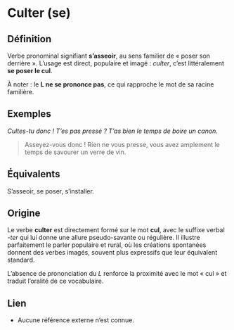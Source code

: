 # Culter (se)

## Définition

Verbe pronominal signifiant **s’asseoir**, au sens familier de « poser son derrière ». L’usage est direct, populaire et imagé : *culter*, c’est littéralement **se poser le cul**.

À noter : le **L ne se prononce pas**, ce qui rapproche le mot de sa racine familière.

## Exemples

_Cultes-tu donc ! T’es pas pressé ? T’as bien le temps de boire un canon._
> Asseyez-vous donc ! Rien ne vous presse, vous avez amplement le temps de savourer un verre de vin.

## Équivalents

S’asseoir, se poser, s’installer.

## Origine

Le verbe **culter** est directement formé sur le mot **cul**, avec le suffixe verbal *-ter* qui lui donne une allure pseudo-savante ou régulière. Il illustre parfaitement le parler populaire et rural, où les créations spontanées donnent des verbes imagés, souvent plus expressifs que leur équivalent standard.

L’absence de prononciation du *L* renforce la proximité avec le mot « cul » et traduit l’oralité de ce vocabulaire.

## Lien

* Aucune référence externe n’est connue.
